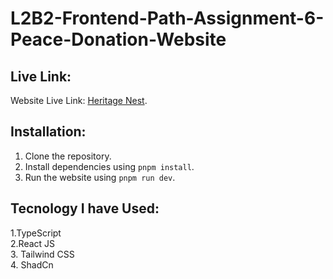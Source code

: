 # L2B2-Frontend-Path-Assignment-6-Peace-Donation-Website

## Live Link:

Website Live Link: [Heritage Nest](https://heritage-nest-smtask.netlify.app/).

## Installation:

1. Clone the repository.
2. Install dependencies using `pnpm install`.
3. Run the website using `pnpm run dev`.

## Tecnology I have Used:

1.TypeScript <br/> 2.React JS <br/> 3. Tailwind CSS <br/> 4. ShadCn <br/>
